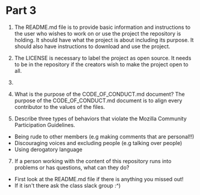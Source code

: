 # Part 3


1. The README.md file is to provide basic information and instructions to the user who wishes to work on or use the project the repository is holding. It should have what the project is about including its purpose. It should also have instructions to download and use the project.

2. The LICENSE is necessary to label the project as open source. It needs to be in the repository if the creators wish to make the project open to all.

3.

5. What is the purpose of the CODE_OF_CONDUCT.md document?
The purpose of the CODE_OF_CONDUCT.md document is to align every contributor to the values of the files. 

6. Describe three types of behaviors that violate the Mozilla Community Participation Guidelines.
- Being rude to other members (e.g making comments that are personal!!)
- Discouraging voices and excluding people (e.g talking over people)
- Using derogatory language


7. If a person working with the content of this repository runs into problems or has questions, what can they do? 

- First look at the README.md file if there is anything you missed out! 
- If it isn't there ask the class slack group :^) 

